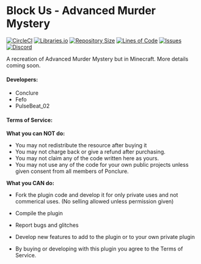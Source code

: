 # Block Us - Advanced Murder Mystery 
[![CircleCI](https://img.shields.io/circleci/build/github/Ponclure/BlockUs/main?style=for-the-badge)](https://circleci.com/gh/Ponclure/BlockUs)
[![Libraries.io](https://img.shields.io/librariesio/github/Ponclure/BlockUs?style=for-the-badge)](https://github.com/Ponclure/BlockUs)
[![Repository Size](https://img.shields.io/github/languages/code-size/Ponclure/BlockUs?style=for-the-badge)](https://github.com/Ponclure/BlockUs)
[![Lines of Code](https://img.shields.io/tokei/lines/github/Ponclure/BlockUs?style=for-the-badge)](https://github.com/Ponclure/BlockUs)
[![Issues](https://img.shields.io/github/issues/Ponclure/BlockUs?style=for-the-badge)](https://github.com/Ponclure/BlockUs/issues)
[![Discord](https://img.shields.io/discord/775376080546693120.svg?style=for-the-badge)](https://discord.gg/d7qfcUwhex)

A recreation of Advanced Murder Mystery but in Minecraft.
More details coming soon.

#### Developers:
* Conclure
* Fefo
* PulseBeat_02

#### Terms of Service:

**What you can NOT do:**
  - You may not redistribute the resource after buying it
  - You may not charge back or give a refund after purchasing.
  - You may not claim any of the code written here as yours. 
  - You may not use any of the code for your own public projects unless given consent from all members of Ponclure.

**What you CAN do:**
  - Fork the plugin code and develop it for only private uses and not commerical uses. (No selling allowed unless permission given)
  - Compile the plugin
  - Report bugs and glitches
  - Develop new features to add to the plugin or to your own private plugin

- By buying or developing with this plugin you agree to the Terms of Service.
